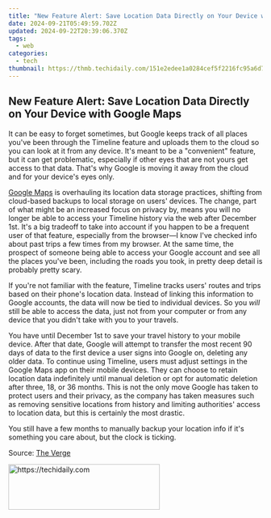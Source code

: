 ```yaml
---
title: "New Feature Alert: Save Location Data Directly on Your Device with Google Maps"
date: 2024-09-21T05:49:59.702Z
updated: 2024-09-22T20:39:06.370Z
tags:
  - web
categories:
  - tech
thumbnail: https://thmb.techidaily.com/151e2edee1a0284cef5f2216fc95a6d76e6031c7de10b21fb5cd31a56d669f73.jpg
---
```


## New Feature Alert: Save Location Data Directly on Your Device with Google Maps

It can be easy to forget sometimes, but Google keeps track of all places you've been through the Timeline feature and uploads them to the cloud so you can look at it from any device. It's meant to be a "convenient" feature, but it can get problematic, especially if other eyes that are not yours get access to that data. That's why Google is moving it away from the cloud and for your device's eyes only.

[Google Maps](https://youtube-help.techidaily.com/2024-approved-maximizing-traffic-with-effective-youtube-titles/) is overhauling its location data storage practices, shifting from cloud-based backups to local storage on users' devices. The change, part of what might be an increased focus on privacy by, means you will no longer be able to access your Timeline history via the web after December 1st. It's a big tradeoff to take into account if you happen to be a frequent user of that feature, especially from the browser—I know I've checked info about past trips a few times from my browser. At the same time, the prospect of someone being able to access your Google account and see all the places you've been, including the roads you took, in pretty deep detail is probably pretty scary.

 If you're not familiar with the feature, Timeline tracks users' routes and trips based on their phone's location data. Instead of linking this information to Google accounts, the data will now be tied to individual devices. So you _will_ still be able to access the data, just not from your computer or from any device that you didn't take with you to your travels.

 You have until December 1st to save your travel history to your mobile device. After that date, Google will attempt to transfer the most recent 90 days of data to the first device a user signs into Google on, deleting any older data. To continue using Timeline, users must adjust settings in the Google Maps app on their mobile devices. They can choose to retain location data indefinitely until manual deletion or opt for automatic deletion after three, 18, or 36 months. This is not the only move Google has taken to protect users and their privacy, as the company has taken measures such as removing sensitive locations from history and limiting authorities' access to location data, but this is certainly the most drastic.

 You still have a few months to manually backup your location info if it's something you care about, but the clock is ticking.

 Source: [The Verge](https://www.theverge.com/2024/6/5/24172204/google-maps-delete-location-history-timeline)

<ins class="adsbygoogle"
     style="display:block"
     data-ad-format="autorelaxed"
     data-ad-client="ca-pub-7571918770474297"
     data-ad-slot="1223367746"></ins>

<ins class="adsbygoogle"
     style="display:block"
     data-ad-client="ca-pub-7571918770474297"
     data-ad-slot="8358498916"
     data-ad-format="auto"
     data-full-width-responsive="true"></ins>



<!-- affiliate ads begin -->
<a href="https://aligracehair.sjv.io/c/5597632/1885943/19272" target="_top" id="1885943">
  <img src="//a.impactradius-go.com/display-ad/19272-1885943" border="0" alt="https://techidaily.com" width="300" height="90"/>
</a>
<img height="0" width="0" src="https://aligracehair.sjv.io/i/5597632/1885943/19272" style="position:absolute;visibility:hidden;" border="0" />
<!-- affiliate ads end -->

